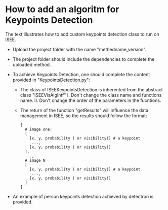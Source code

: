 # How to add an algoritm for Keypoints Detection

The text illustrates how to add custom keypoints detection class to run on ISEE.

* Upload the project folder with the name "methedname_version".
* The project folder should include the dependencies to complete the uploaded method.
* To achieve Keypoints Detection, one should complete the content provided in "KeypointsDetection.py":
  + The class of ISEEKeypointsDetection is inherented from the abstract class "ISEEVisAlgIntf"
      I.  Don't change the class name and functions name.
      II. Don't change the order of the parameters in the fucntions.
  + The return of the function "getResults" will influence the data management in ISEE, so the results should follow the format:


    ```
    [
      # image one:
      [
        [x, y, probability ( or visibility)] # a keypoint
         ...,
        [x, y, probability ( or visibility)]
      ],
      ...,
      # image N
      [
        [x, y, probability ( or visibility)] # a keypoint
         ...,
        [x, y, probability ( or visibility)]
      ]
    ]
    ```

* An example of person keypoints detection achieved by detectron is provided.
